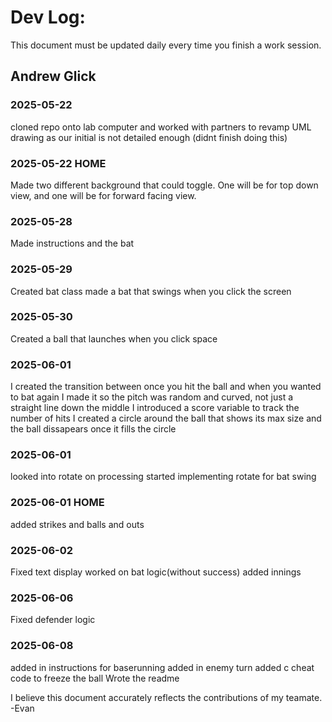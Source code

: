 # Dev Log:

This document must be updated daily every time you finish a work session.

## Andrew Glick

### 2025-05-22
cloned repo onto lab computer and worked with partners to revamp UML drawing as our initial is not detailed enough (didnt finish doing this)
### 2025-05-22 HOME
Made two different background that could toggle. One will be for top down view, and one will be for forward facing view. 
### 2025-05-28 
Made instructions and the bat
### 2025-05-29
Created bat class
made a bat that swings when you click the screen
### 2025-05-30
Created a ball that launches when you click space
### 2025-06-01
I created the transition between once you hit the ball and when you wanted to bat again
I made it so the pitch was random and curved, not just a straight line down the middle
I introduced a score variable to track the number of hits
I created a circle around the ball that shows its max size and the ball dissapears once it fills the circle
### 2025-06-01
looked into rotate on processing
started implementing rotate for bat swing
### 2025-06-01 HOME
added strikes and balls and outs
### 2025-06-02
Fixed text display
worked on bat logic(without success)
added innings
### 2025-06-06
Fixed defender logic
### 2025-06-08
added in instructions for baserunning
added in enemy turn 
added c cheat code to freeze the ball
Wrote the readme

I believe this document accurately reflects the contributions of my teamate. -Evan
